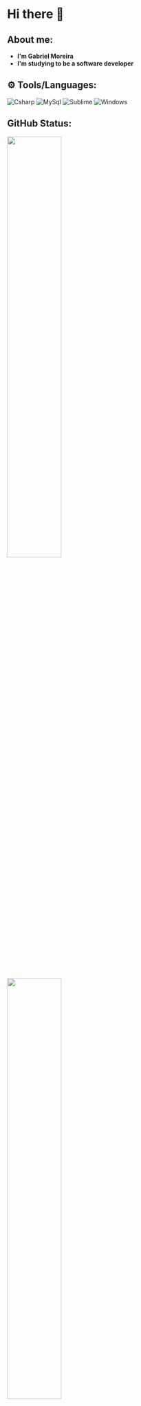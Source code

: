 # Hi there 👋

## About me: 
- **I'm Gabriel Moreira**
- **I'm studying to be a software developer**

## ⚙️ Tools/Languages:
![Csharp](https://img.shields.io/badge/C%23-239120?style=for-the-badge&logo=c-sharp&logoColor=white) 
![MySql](https://img.shields.io/badge/MySQL-005C84?style=for-the-badge&logo=mysql&logoColor=white)
![Sublime](https://img.shields.io/badge/sublime_text-%23575757.svg?&style=for-the-badge&logo=sublime-text&logoColor=important)
![Windows](https://img.shields.io/badge/Windows-0078D6?style=for-the-badge&logo=windows&logoColor=white)

## GitHub Status: 
<div>
  <img  height="50%"  width="auto"  src ="https://github-readme-stats.vercel.app/api?username=gabrielmoreira-7&show_icons=true&count_private=true&theme=react&hide_border=true&hide=issues,contribs&bg_color=#fff"> 
  <img  height="50%"  width="auto"  src ="https://github-readme-stats.vercel.app/api/top-langs/?username=gabrielmoreira-7&layout=compact&hide_border=true&theme=react&bg_color=#fff&langs_count=6&hide=jupyter%20notebook,tex,css,php">
</div>
